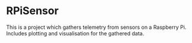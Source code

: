 # RPiSensor
This is a project which gathers telemetry from sensors on a Raspberry Pi. Includes plotting and visualisation for the gathered data. 
